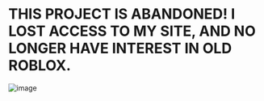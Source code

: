 # THIS PROJECT IS ABANDONED! I LOST ACCESS TO MY SITE, AND NO LONGER HAVE INTEREST IN OLD ROBLOX.
![image](https://cdn.discordapp.com/attachments/1003402041017765960/1008159017769631815/HEREELABS_LOGO.png)
